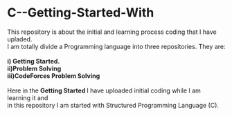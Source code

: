# C--Getting-Started-With
This repository is about the initial and learning process coding that I have upladed. <br/> I am totally divide a Programming language
into three repositories. They are: <br/><br/>
<b>i) Getting Started.<br/>
ii)Problem Solving<br/>
iii)CodeForces Problem Solving</b><br/><br/>
Here in the <b> Getting Started </b> I have uploaded initial coding while I am learning it and<br/>
in this repository I am started with Structured Programming Language (C).
